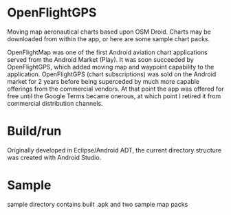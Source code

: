 # OpenFlightGPS
Moving map aeronautical charts based upon OSM Droid.  Charts may be downloaded from within the app, or here are some sample chart packs.

OpenFlightMap was one of the first Android aviation chart applications served from the Android Market (Play).  It was soon succeeded by OpenFlightGPS, which added moving map and waypoint capability to the application.  OpenFlightGPS (chart subscriptions) was sold on the Android market for 2 years before being superceded by much more capable offerings from the commercial vendors.  At that point the app was offered for free until the Google Terms became onerous, at which point I retired it from commercial distribution channels.

# Build/run
Originally developed in Eclipse/Android ADT, the current directory structure was created with Android Studio.



# Sample
sample directory contains built .apk and two sample map packs
